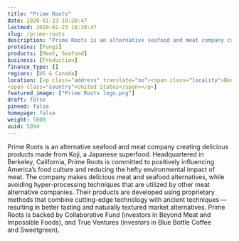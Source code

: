```yaml
---
title: "Prime Roots"
date: 2020-01-23 18:20:47
lastmod: 2020-01-23 18:20:47
slug: /prime-roots
description: "Prime Roots is an alternative seafood and meat company creating delicious products made from Koji, a Japanese superfood. Headquartered in Berkeley, California, Prime Roots is committed to positively influencing America’s food culture and reducing the hefty environmental impact of meat. The company makes delicious meat and seafood alternatives, while avoiding hyper-processing techniques that are utilized by other meat alternative companies."
proteins: [Fungi]
products: [Meat, Seafood]
business: [Production]
finance_type: []
regions: [US & Canada]
location: [<p class="address" translate="no"><span class="locality">Berkeley</span>,<br>
<span class="country">United States</span></p>]
featured_image: ["Prime Roots logo.png"]
draft: false
pinned: false
homepage: false
weight: 5000
uuid: 5894
---
```

<p>Prime Roots is an alternative seafood and meat company creating delicious products made from Koji, a Japanese superfood. Headquartered in Berkeley, California, Prime Roots is committed to positively influencing America’s food culture and reducing the hefty environmental impact of meat. The company makes delicious meat and seafood alternatives, while avoiding hyper-processing techniques that are utilized by other meat alternative companies. Their products are developed using proprietary methods that combine cutting-edge technology with ancient techniques — resulting in better tasting and naturally textured market alternatives. Prime Roots is backed by Collaborative Fund (investors in Beyond Meat and Impossible Foods), and True Ventures (investors in Blue Bottle Coffee and Sweetgreen).</p>

